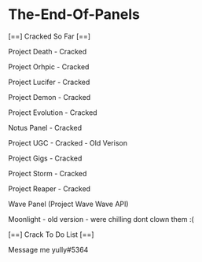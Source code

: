 # The-End-Of-Panels

[==] Cracked So Far [==]

Project Death -  Cracked

Project Orhpic - Cracked

Project Lucifer - Cracked

Project Demon - Cracked

Project Evolution - Cracked

Notus Panel - Cracked

Project UGC - Cracked - Old Verison

Project Gigs - Cracked

Project Storm - Cracked

Project Reaper - Cracked

Wave Panel (Project Wave Wave API)

Moonlight - old version - were chilling dont clown them :(

[==] Crack To Do List [==]

Message me yully#5364 

